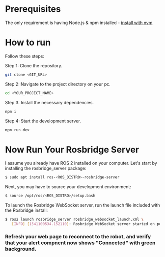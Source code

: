 # Prerequisites
The only requirement is having Node.js & npm installed - [install with nvm](https://github.com/nvm-sh/nvm#installing-and-updating)

# How to run
Follow these steps:


Step 1: Clone the repository.
```sh
git clone <GIT_URL>
```

Step 2: Navigate to the project directory on your pc.
```sh
cd <YOUR_PROJECT_NAME>
```

Step 3: Install the necessary dependencies.
```sh
npm i
```

Step 4: Start the development server.
```sh
npm run dev
```
# Now Run Your Rosbridge Server

I assume you already have ROS 2 installed on your computer. Let's start by installing the rosbridge_server package:
```sh
$ sudo apt install ros-<ROS_DISTRO>-rosbridge-server
```

Next, you may have to source your development environment:
```sh
$ source /opt/ros/<ROS_DISTRO>/setup.bash
```

To launch the Rosbridge WebSocket server, run the launch file included with the Rosbridge install:
```sh
$ ros2 launch rosbridge_server rosbridge_websocket_launch.xml \
   [INFO] [1541100534.152110]: Rosbridge WebSocket server started on port 9090
```
### Refresh your web page to reconnect to the robot, and verify that your alert compnent now shows "Connected" with green background.
